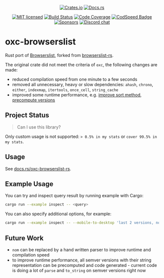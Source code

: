 <div align="center">

[![Crates.io][crates-badge]][crates-url]
[![Docs.rs][docs-badge]][docs-url]

[![MIT licensed][license-badge]][license-url]
[![Build Status][ci-badge]][ci-url]
[![Code Coverage][code-coverage-badge]][code-coverage-url]
[![CodSpeed Badge][codspeed-badge]][codspeed-url]
[![Sponsors][sponsors-badge]][sponsors-url]
[![Discord chat][discord-badge]][discord-url]

</div>

# oxc-browserslist

Rust port of [Browserslist](https://github.com/browserslist/browserslist), forked from [browserslist-rs](https://github.com/browserslist/browserslist-rs).

The original crate did not meet the criteria of `oxc`, the following changes are made:

* reduced compilation speed from one minute to a few seconds
* removed all unnecessary, heavy or slow dependencies: `ahash`, `chrono`, `either`, `indexmap`, `itertools`, `once_cell`, `string_cache`
* improved some runtime performance, e.g. [improve sort method](https://github.com/oxc-project/oxc-browserslist/pull/28), [precompute versions](https://github.com/oxc-project/oxc-browserslist/pull/10)

## Project Status

> Can I use this library?

Only custom usage is not supported: `> 0.5% in my stats` or `cover 99.5% in my stats`.

## Usage

See [docs.rs/oxc-browserslist-rs](https://docs.rs/oxc-browserslist-rs).

## Example Usage

You can try and inspect query result by running example with Cargo:

```sh
cargo run --example inspect -- <query>
```

You can also specify additional options, for example:

```sh
cargo run --example inspect -- --mobile-to-desktop 'last 2 versions, not dead'
```

## Future Work

* `nom` can be replaced by a hand written parser to improve runtime and compilation speed
* to improve runtime performance, all semver versions with their string representation can be precomputed and code generated - current code is doing a lot of `parse` and `to_string` on semver versions right now

[discord-badge]: https://img.shields.io/discord/1079625926024900739?logo=discord&label=Discord
[discord-url]: https://discord.gg/9uXCAwqQZW
[license-badge]: https://img.shields.io/badge/license-MIT-blue.svg
[license-url]: https://github.com/oxc-project/oxc-browserslist/blob/main/LICENSE
[ci-badge]: https://github.com/oxc-project/oxc-browserslist/actions/workflows/CI.yml/badge.svg?event=push&branch=main
[ci-url]: https://github.com/oxc-project/oxc-browserslist/actions/workflows/CI.yml?query=event%3Apush+branch%3Amain
[code-coverage-badge]: https://codecov.io/github/oxc-project/oxc-browserslist/branch/main/graph/badge.svg
[code-coverage-url]: https://codecov.io/gh/oxc-project/oxc-browserslist
[sponsors-badge]: https://img.shields.io/github/sponsors/Boshen
[sponsors-url]: https://github.com/sponsors/Boshen
[codspeed-badge]: https://img.shields.io/endpoint?url=https://codspeed.io/badge.json
[codspeed-url]: https://codspeed.io/oxc-project/oxc-browserslist
[crates-badge]: https://img.shields.io/crates/d/oxc-browserslist?label=crates.io
[crates-url]: https://crates.io/crates/oxc-browserslist
[docs-badge]: https://img.shields.io/docsrs/oxc-browserslist
[docs-url]: https://docs.rs/oxc-browserslist
